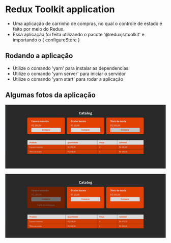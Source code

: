 # Redux Toolkit application

- Uma aplicação de carrinho de compras, no qual o controle de estado é feito por meio do Redux.
- Essa aplicação foi feita utilizando o pacote '@reduxjs/toolkit' e importando o { configureStore }

## Rodando a aplicação

- Utilize o comando 'yarn' para instalar as dependencias
- Utilize o comando 'yarn server' para iniciar o servidor
- Utilize o comando 'yarn start' para rodar a aplicação

## Algumas fotos da aplicação

![image](https://github.com/LucasSousa09/reduxApplicationExample/blob/main/reduxtoolkit-app/public/images/reduxtoolkit-app-1.png)

![image](https://github.com/LucasSousa09/reduxApplicationExample/blob/main/reduxtoolkit-app/public/images/reduxtoolkit-app-2.png)
